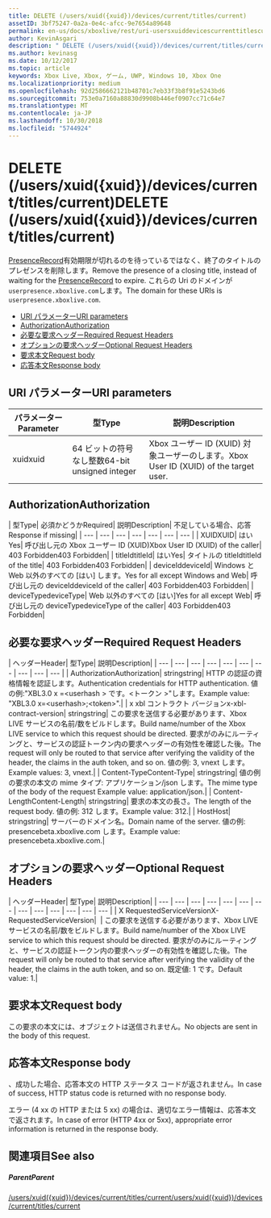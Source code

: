 ```yaml
---
title: DELETE (/users/xuid({xuid})/devices/current/titles/current)
assetID: 3bf75247-0a2a-0e4c-afcc-9e7654a89648
permalink: en-us/docs/xboxlive/rest/uri-usersxuiddevicescurrenttitlescurrentdelete.html
author: KevinAsgari
description: " DELETE (/users/xuid({xuid})/devices/current/titles/current)"
ms.author: kevinasg
ms.date: 10/12/2017
ms.topic: article
keywords: Xbox Live, Xbox, ゲーム, UWP, Windows 10, Xbox One
ms.localizationpriority: medium
ms.openlocfilehash: 92d2586662121b48701c7eb33f3b8f91e5243bd6
ms.sourcegitcommit: 753e0a7160a88830d9908b446ef0907cc71c64e7
ms.translationtype: MT
ms.contentlocale: ja-JP
ms.lasthandoff: 10/30/2018
ms.locfileid: "5744924"
---
```

# <a name="delete-usersxuidxuiddevicescurrenttitlescurrent"></a><span data-ttu-id="32a3d-104">DELETE (/users/xuid({xuid})/devices/current/titles/current)</span><span class="sxs-lookup"><span data-stu-id="32a3d-104">DELETE (/users/xuid({xuid})/devices/current/titles/current)</span></span>
<span data-ttu-id="32a3d-105">[PresenceRecord](../../json/json-presencerecord.md)有効期限が切れるのを待っているではなく、終了のタイトルのプレゼンスを削除します。</span><span class="sxs-lookup"><span data-stu-id="32a3d-105">Remove the presence of a closing title, instead of waiting for the [PresenceRecord](../../json/json-presencerecord.md) to expire.</span></span> <span data-ttu-id="32a3d-106">これらの Uri のドメインが`userpresence.xboxlive.com`します。</span><span class="sxs-lookup"><span data-stu-id="32a3d-106">The domain for these URIs is `userpresence.xboxlive.com`.</span></span>
 
  * [<span data-ttu-id="32a3d-107">URI パラメーター</span><span class="sxs-lookup"><span data-stu-id="32a3d-107">URI parameters</span></span>](#ID4EZ)
  * [<span data-ttu-id="32a3d-108">Authorization</span><span class="sxs-lookup"><span data-stu-id="32a3d-108">Authorization</span></span>](#ID4EEB)
  * [<span data-ttu-id="32a3d-109">必要な要求ヘッダー</span><span class="sxs-lookup"><span data-stu-id="32a3d-109">Required Request Headers</span></span>](#ID4ERD)
  * [<span data-ttu-id="32a3d-110">オプションの要求ヘッダー</span><span class="sxs-lookup"><span data-stu-id="32a3d-110">Optional Request Headers</span></span>](#ID4EVF)
  * [<span data-ttu-id="32a3d-111">要求本文</span><span class="sxs-lookup"><span data-stu-id="32a3d-111">Request body</span></span>](#ID4EVG)
  * [<span data-ttu-id="32a3d-112">応答本文</span><span class="sxs-lookup"><span data-stu-id="32a3d-112">Response body</span></span>](#ID4EAH)
 
<a id="ID4EZ"></a>

 
## <a name="uri-parameters"></a><span data-ttu-id="32a3d-113">URI パラメーター</span><span class="sxs-lookup"><span data-stu-id="32a3d-113">URI parameters</span></span>
 
| <span data-ttu-id="32a3d-114">パラメーター</span><span class="sxs-lookup"><span data-stu-id="32a3d-114">Parameter</span></span>| <span data-ttu-id="32a3d-115">型</span><span class="sxs-lookup"><span data-stu-id="32a3d-115">Type</span></span>| <span data-ttu-id="32a3d-116">説明</span><span class="sxs-lookup"><span data-stu-id="32a3d-116">Description</span></span>| 
| --- | --- | --- | 
| <span data-ttu-id="32a3d-117">xuid</span><span class="sxs-lookup"><span data-stu-id="32a3d-117">xuid</span></span>| <span data-ttu-id="32a3d-118">64 ビットの符号なし整数</span><span class="sxs-lookup"><span data-stu-id="32a3d-118">64-bit unsigned integer</span></span>| <span data-ttu-id="32a3d-119">Xbox ユーザー ID (XUID) 対象ユーザーのします。</span><span class="sxs-lookup"><span data-stu-id="32a3d-119">Xbox User ID (XUID) of the target user.</span></span>| 
  
<a id="ID4EEB"></a>

 
## <a name="authorization"></a><span data-ttu-id="32a3d-120">Authorization</span><span class="sxs-lookup"><span data-stu-id="32a3d-120">Authorization</span></span>
 
| <span data-ttu-id="32a3d-121">型</span><span class="sxs-lookup"><span data-stu-id="32a3d-121">Type</span></span>| <span data-ttu-id="32a3d-122">必須かどうか</span><span class="sxs-lookup"><span data-stu-id="32a3d-122">Required</span></span>| <span data-ttu-id="32a3d-123">説明</span><span class="sxs-lookup"><span data-stu-id="32a3d-123">Description</span></span>| <span data-ttu-id="32a3d-124">不足している場合、応答</span><span class="sxs-lookup"><span data-stu-id="32a3d-124">Response if missing</span></span>| 
| --- | --- | --- | --- | --- | --- | --- | 
| <span data-ttu-id="32a3d-125">XUID</span><span class="sxs-lookup"><span data-stu-id="32a3d-125">XUID</span></span>| <span data-ttu-id="32a3d-126">はい</span><span class="sxs-lookup"><span data-stu-id="32a3d-126">Yes</span></span>| <span data-ttu-id="32a3d-127">呼び出し元の Xbox ユーザー ID (XUID)</span><span class="sxs-lookup"><span data-stu-id="32a3d-127">Xbox User ID (XUID) of the caller</span></span>| <span data-ttu-id="32a3d-128">403 Forbidden</span><span class="sxs-lookup"><span data-stu-id="32a3d-128">403 Forbidden</span></span>| 
| <span data-ttu-id="32a3d-129">titleId</span><span class="sxs-lookup"><span data-stu-id="32a3d-129">titleId</span></span>| <span data-ttu-id="32a3d-130">はい</span><span class="sxs-lookup"><span data-stu-id="32a3d-130">Yes</span></span>| <span data-ttu-id="32a3d-131">タイトルの titleId</span><span class="sxs-lookup"><span data-stu-id="32a3d-131">titleId of the title</span></span>| <span data-ttu-id="32a3d-132">403 Forbidden</span><span class="sxs-lookup"><span data-stu-id="32a3d-132">403 Forbidden</span></span>| 
| <span data-ttu-id="32a3d-133">deviceId</span><span class="sxs-lookup"><span data-stu-id="32a3d-133">deviceId</span></span>| <span data-ttu-id="32a3d-134">Windows と Web 以外のすべての [はい] します。</span><span class="sxs-lookup"><span data-stu-id="32a3d-134">Yes for all except Windows and Web</span></span>| <span data-ttu-id="32a3d-135">呼び出し元の deviceId</span><span class="sxs-lookup"><span data-stu-id="32a3d-135">deviceId of the caller</span></span>| <span data-ttu-id="32a3d-136">403 Forbidden</span><span class="sxs-lookup"><span data-stu-id="32a3d-136">403 Forbidden</span></span>| 
| <span data-ttu-id="32a3d-137">deviceType</span><span class="sxs-lookup"><span data-stu-id="32a3d-137">deviceType</span></span>| <span data-ttu-id="32a3d-138">Web 以外のすべての [はい]</span><span class="sxs-lookup"><span data-stu-id="32a3d-138">Yes for all except Web</span></span>| <span data-ttu-id="32a3d-139">呼び出し元の deviceType</span><span class="sxs-lookup"><span data-stu-id="32a3d-139">deviceType of the caller</span></span>| <span data-ttu-id="32a3d-140">403 Forbidden</span><span class="sxs-lookup"><span data-stu-id="32a3d-140">403 Forbidden</span></span>| 
  
<a id="ID4ERD"></a>

 
## <a name="required-request-headers"></a><span data-ttu-id="32a3d-141">必要な要求ヘッダー</span><span class="sxs-lookup"><span data-stu-id="32a3d-141">Required Request Headers</span></span>
 
| <span data-ttu-id="32a3d-142">ヘッダー</span><span class="sxs-lookup"><span data-stu-id="32a3d-142">Header</span></span>| <span data-ttu-id="32a3d-143">型</span><span class="sxs-lookup"><span data-stu-id="32a3d-143">Type</span></span>| <span data-ttu-id="32a3d-144">説明</span><span class="sxs-lookup"><span data-stu-id="32a3d-144">Description</span></span>| 
| --- | --- | --- | --- | --- | --- | --- | --- | --- | --- | 
| <span data-ttu-id="32a3d-145">Authorization</span><span class="sxs-lookup"><span data-stu-id="32a3d-145">Authorization</span></span>| <span data-ttu-id="32a3d-146">string</span><span class="sxs-lookup"><span data-stu-id="32a3d-146">string</span></span>| <span data-ttu-id="32a3d-147">HTTP の認証の資格情報を認証します。</span><span class="sxs-lookup"><span data-stu-id="32a3d-147">Authentication credentials for HTTP authentication.</span></span> <span data-ttu-id="32a3d-148">値の例:"XBL3.0 x =&lt;userhash > です。&lt;トークン >"します。</span><span class="sxs-lookup"><span data-stu-id="32a3d-148">Example value: "XBL3.0 x=&lt;userhash>;&lt;token>".</span></span>| 
| <span data-ttu-id="32a3d-149">x xbl コントラクト バージョン</span><span class="sxs-lookup"><span data-stu-id="32a3d-149">x-xbl-contract-version</span></span>| <span data-ttu-id="32a3d-150">string</span><span class="sxs-lookup"><span data-stu-id="32a3d-150">string</span></span>| <span data-ttu-id="32a3d-151">この要求を送信する必要があります、Xbox LIVE サービスの名前/数をビルドします。</span><span class="sxs-lookup"><span data-stu-id="32a3d-151">Build name/number of the Xbox LIVE service to which this request should be directed.</span></span> <span data-ttu-id="32a3d-152">要求がのみにルーティングと、サービスの認証トークン内の要求ヘッダーの有効性を確認した後。</span><span class="sxs-lookup"><span data-stu-id="32a3d-152">The request will only be routed to that service after verifying the validity of the header, the claims in the auth token, and so on.</span></span> <span data-ttu-id="32a3d-153">値の例: 3, vnext します。</span><span class="sxs-lookup"><span data-stu-id="32a3d-153">Example values: 3, vnext.</span></span>| 
| <span data-ttu-id="32a3d-154">Content-Type</span><span class="sxs-lookup"><span data-stu-id="32a3d-154">Content-Type</span></span>| <span data-ttu-id="32a3d-155">string</span><span class="sxs-lookup"><span data-stu-id="32a3d-155">string</span></span>| <span data-ttu-id="32a3d-156">値の例の要求の本文の mime タイプ: アプリケーション/json します。</span><span class="sxs-lookup"><span data-stu-id="32a3d-156">The mime type of the body of the request Example value: application/json.</span></span>| 
| <span data-ttu-id="32a3d-157">Content-Length</span><span class="sxs-lookup"><span data-stu-id="32a3d-157">Content-Length</span></span>| <span data-ttu-id="32a3d-158">string</span><span class="sxs-lookup"><span data-stu-id="32a3d-158">string</span></span>| <span data-ttu-id="32a3d-159">要求の本文の長さ。</span><span class="sxs-lookup"><span data-stu-id="32a3d-159">The length of the request body.</span></span> <span data-ttu-id="32a3d-160">値の例: 312 します。</span><span class="sxs-lookup"><span data-stu-id="32a3d-160">Example value: 312.</span></span>| 
| <span data-ttu-id="32a3d-161">Host</span><span class="sxs-lookup"><span data-stu-id="32a3d-161">Host</span></span>| <span data-ttu-id="32a3d-162">string</span><span class="sxs-lookup"><span data-stu-id="32a3d-162">string</span></span>| <span data-ttu-id="32a3d-163">サーバーのドメイン名。</span><span class="sxs-lookup"><span data-stu-id="32a3d-163">Domain name of the server.</span></span> <span data-ttu-id="32a3d-164">値の例: presencebeta.xboxlive.com します。</span><span class="sxs-lookup"><span data-stu-id="32a3d-164">Example value: presencebeta.xboxlive.com.</span></span>| 
  
<a id="ID4EVF"></a>

 
## <a name="optional-request-headers"></a><span data-ttu-id="32a3d-165">オプションの要求ヘッダー</span><span class="sxs-lookup"><span data-stu-id="32a3d-165">Optional Request Headers</span></span>
 
| <span data-ttu-id="32a3d-166">ヘッダー</span><span class="sxs-lookup"><span data-stu-id="32a3d-166">Header</span></span>| <span data-ttu-id="32a3d-167">型</span><span class="sxs-lookup"><span data-stu-id="32a3d-167">Type</span></span>| <span data-ttu-id="32a3d-168">説明</span><span class="sxs-lookup"><span data-stu-id="32a3d-168">Description</span></span>| 
| --- | --- | --- | --- | --- | --- | --- | --- | --- | --- | --- | --- | --- | 
| <span data-ttu-id="32a3d-169">X RequestedServiceVersion</span><span class="sxs-lookup"><span data-stu-id="32a3d-169">X-RequestedServiceVersion</span></span>|  | <span data-ttu-id="32a3d-170">この要求を送信する必要があります、Xbox LIVE サービスの名前/数をビルドします。</span><span class="sxs-lookup"><span data-stu-id="32a3d-170">Build name/number of the Xbox LIVE service to which this request should be directed.</span></span> <span data-ttu-id="32a3d-171">要求がのみにルーティングと、サービスの認証トークン内の要求ヘッダーの有効性を確認した後。</span><span class="sxs-lookup"><span data-stu-id="32a3d-171">The request will only be routed to that service after verifying the validity of the header, the claims in the auth token, and so on.</span></span> <span data-ttu-id="32a3d-172">既定値: 1 です。</span><span class="sxs-lookup"><span data-stu-id="32a3d-172">Default value: 1.</span></span>| 
  
<a id="ID4EVG"></a>

 
## <a name="request-body"></a><span data-ttu-id="32a3d-173">要求本文</span><span class="sxs-lookup"><span data-stu-id="32a3d-173">Request body</span></span>
 
<span data-ttu-id="32a3d-174">この要求の本文には、オブジェクトは送信されません。</span><span class="sxs-lookup"><span data-stu-id="32a3d-174">No objects are sent in the body of this request.</span></span>
  
<a id="ID4EAH"></a>

 
## <a name="response-body"></a><span data-ttu-id="32a3d-175">応答本文</span><span class="sxs-lookup"><span data-stu-id="32a3d-175">Response body</span></span>
 
<span data-ttu-id="32a3d-176">、成功した場合、応答本文の HTTP ステータス コードが返されません。</span><span class="sxs-lookup"><span data-stu-id="32a3d-176">In case of success, HTTP status code is returned with no response body.</span></span>
 
<span data-ttu-id="32a3d-177">エラー (4 xx の HTTP または 5 xx) の場合は、適切なエラー情報は、応答本文で返されます。</span><span class="sxs-lookup"><span data-stu-id="32a3d-177">In case of error (HTTP 4xx or 5xx), appropriate error information is returned in the response body.</span></span>
  
<a id="ID4ELH"></a>

 
## <a name="see-also"></a><span data-ttu-id="32a3d-178">関連項目</span><span class="sxs-lookup"><span data-stu-id="32a3d-178">See also</span></span>
 
<a id="ID4ENH"></a>

 
##### <a name="parent"></a><span data-ttu-id="32a3d-179">Parent</span><span class="sxs-lookup"><span data-stu-id="32a3d-179">Parent</span></span> 

[<span data-ttu-id="32a3d-180">/users/xuid({xuid})/devices/current/titles/current</span><span class="sxs-lookup"><span data-stu-id="32a3d-180">/users/xuid({xuid})/devices/current/titles/current</span></span>](uri-usersxuiddevicescurrenttitlescurrent.md)

   